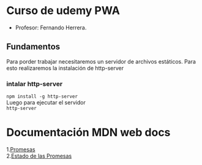 
# Curso de udemy PWA 

- Profesor: Fernando Herrera. 

## Fundamentos

Para porder trabajar necesitaremos un servidor de archivos estáticos. Para esto realizaremos la instalación de http-server
### intalar  http-server
`npm install -g http-server`<br>
Luego para ejecutar el servidor<br>
 `http-server`

# Documentación MDN web docs
1.[Promesas](https://developer.mozilla.org/es/docs/Web/JavaScript/Referencia/Objetos_globales/Promise/prototype)<br>
2.[Estado de las Promesas](Doc/estados-de-las-promesas.pdf)